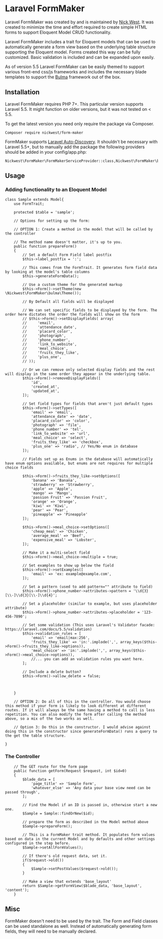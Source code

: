 Laravel FormMaker
=================

Laravel FormMaker was created by and is maintained by [Nick West](https://github.com/nickwest). It was created to minimize the time and effort required to create simple HTML forms to support Eloquent Model CRUD functionality.

Laravel FormMaker includes a trait for Eloquent models that can be used to automatically generate a form view based on the underlying table structure supporting the Eloquent model. Forms created this way can be fully customized. Basic validation is included and can be expanded upon easily.

As of version 5.5 Laravel FormMaker can be easily themed to support various front-end css/js frameworks and includes the necessary blade templates to support the [Bulma](https://bulma.io) framework out of the box.

## Installation

Laravel FormMaker requires PHP 7+. This particular version supports Laravel 5.5. It might function on older versions, but it was not tested on < 5.5.

To get the latest version you need only require the package via Composer.
```
Composer require nickwest/form-maker
```
FormMaker supports [Laravel Auto-Discovery](https://medium.com/@taylorotwell/package-auto-discovery-in-laravel-5-5-ea9e3ab20518). It shouldn't be necessary with Laravel 5.5+, but to manually add the package the following providers should be added in your config/app.php:
```
Nickwest\FormMaker\FormMakerServiceProvider::class,Nickwest\FormMaker\bulma\FormMakerBulmaThemeServiceProvider::class
```
## Usage

### Adding functionality to an Eloquent Model
```
class Sample extends Model{
    use FormTrait;

	protected $table = 'sample';

	// Options for setting up the form:

	// OPTION 1: Create a method in the model that will be called by the controller

	// The method name doesn't matter, it's up to you.
	public function prepareForm()
    {
        // Set a default Form Field label postfix
        $this->label_postfix = ':';

	    // This comes from the FormTrait. It generates form field data by looking at the model's table columns
        $this->generateFormData();

		// Use a custom theme for the generated markup
	    $this->Form()->setTheme(new \Nickwest\FormMaker\bulma\Theme());

        // By Default all fields will be displayed

        // We can set specific fields to be displayed by the form. The order here dictates the order the fields will show on the form
        // $this->Form()->setDisplayFields( array(
        //     'email',
        //     'attendance_date',
        //     'placard_color',
        //     'photograph',
        //     'phone_number',
        //     'link_to_website',
        //     'meal_choice',
        //     'fruits_they_like',
        //     'plus_one',
        // ));

        // Or we can remove only selected display fields and the rest will display in the same order they appear in the underlying table.
        $this->Form()->removeDisplayFields([
            'id',
            'created_at',
            'updated_at',
        ]);

        // Set field types for fields that aren't just default types
	    $this->Form()->setTypes([
            'email' => 'email',
            'attendance_date' => 'date',
            'placard_color' => 'color',
			'photograph' => 'file',
			'phone_number' => 'tel',
			'link_to_website' => 'url',
			'meal_choice' => 'select',
            'fruits_they_like' => 'checkbox',
            'plus_one' => 'radio', // Yes/No enum in database
		]);

		// Fields set up as Enums in the database will automatically have enum options available, but enums are not requires for multiple choice fields

        $this->Form()->fruits_they_like->setOptions([
            'banana' => 'Banana',
            'strawberry' => 'Strawberry',
            'apple' => 'Apple',
            'mango' => 'Mango',
            'passion Fruit' => 'Passion Fruit',
            'orange' => 'Orange',
            'kiwi' => 'Kiwi',
            'pear' => 'Pear',
            'pineapple' => 'Pineapple'
        ]);

        $this->Form()->meal_choice->setOptions([
            'cheap_meal' => 'Chicken',
            'average_meal' => 'Beef',
            'expensive_meal' => 'Lobster',
		]);

		// Make it a multi-select field
        $this->Form()->meal_choice->multiple = true;

		// Set examples to show up below the field
		$this->Form()->setExamples([
            'email' => 'ex: example@example.com',
        ]);

		// Set a pattern (used to add pattern="" attribute to field)
        $this->Form()->phone_number->attributes->pattern = '\\d{3}[\\-]\\d{3}[\\-]\\d{4}';

	    // Set a placeholder (similar to example, but uses placeholder attribute)
        $this->Form()->phone_number->attributes->placeholder = '123-456-7890';

		// Set some validation (This uses Laravel's Validator facade: https://laravel.com/docs/5.5/validation)
		$this->validation_rules = [
            'email' => 'email|max:256',
            'fruits_they_like' => 'in:'.implode(',', array_keys($this->Form()->fruits_they_like->options)),
            'meal_choice' => 'in:'.implode(',', array_keys($this->Form()->meal_choice->options)),
            //... you can add an validation rules you want here.
        ];

		// Include a delete button?
        $this->Form()->allow_delete = false;



	}

	// OPTION 2: Do all of this in the controller. You would choose this method if your form is likely to look different at different routes. If it will always be the same having a method to call is less repetition. You can also modify the form after calling the method above, so a mix of the two works as well.

	// Option 3: Do this in the constructor. I would advise against doing this in the constructor since generateFormData() runs a query to the get the table structure.

}
```
### The Controller

```
	// The GET route for the form page
    public function getForm(Request $request, int $id=0)
    {
        $blade_data = [
            'page_title' => 'Sample Form',
            'whatever_else' => 'Any data your base view need can be passed through',
        ];

		// Find the Model if an ID is passed in, otherwise start a new one.
        $Sample = Sample::findOrNew($id);

		// prepare the form as described in the Model method above
        $Sample->prepareForm();

		// This is a FormMaker trait method. It populates form values based on data in the current Model and by defaults and other settings configured in the step before.
        $Sample->setAllFormValues();

		// If there's old request data, set it.
        if($request->old())
        {
            $Sample->setPostValues($request->old());
        }

		// Make a view that extends 'base_layout'
        return $Sample->getFormView($blade_data, 'base_layout', 'content');
    }
```

## Misc

FormMaker doesn't need to be used by the trait. The Form and Field classes can be used standalone as well. Instead of automatically generating form fields, they will need to be manually declared.
